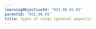 ```yaml
---
learningObjectiveId: "031.06.01.01"
parentId: "031.06.01"
title: Types of cargo (general aspects)
---
```

